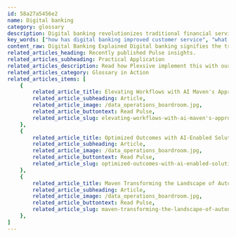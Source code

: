 ```yaml
---
id: 58a27a5456e2
name: Digital banking
category: glossary
description: Digital banking revolutionizes traditional financial services by enabling customers to perform transactions and access banking information remotely 24/7, thus offering greater convenience, lower costs, and personalized experiences.
key_words: ["how has digital banking improved customer service", "what are the benefits of digital banking for businesses", "how does digital banking enhance financial transactions", "what technologies are behind digital banking", "how secure is digital banking for customers", "what are the cost savings of digital banking for banks", "how does artificial intelligence play a role in digital banking", "what is the future of digital banking look like", "how does digital banking contribute to customer stickiness", "can digital banking services be personalized for individual customers"]
content_raw: Digital Banking Explained Digital banking signifies the transformation of traditional banking services, activities, and operations undertaken in physical bank branches towards the realm of the internet. This modern approach to banking supports seamless transaction execution and information access, to customers at any location and any given time. The Benefits of Digital Banking The adoption of digital banking offers a multitude of lucrative benefits. For customers, digital banking appeals with its convenience, offering 24/7 remote access, decreased transaction charges, quicker service times, and innovative features across a wide array of banking activities such as payments, account checking, and deposits. Digital banking's adaptability provides personalized experiences for customers, enhancing their overall satisfaction and strengthening the company-customer relationship. Furthermore, not only does digital banking streamline the customer experience, but it also entails significant benefits for banking institutions themselves. The shift from physical, manual operations to digital alternatives allows for lower operating costs via reduced need for physical branches and customer self-service options. Additionally, the implementation of creative revenue models generates increased profits. Moreover, when customers are thus engaged and satisfied due to these innovative banking services and products, they are more likely to remain committed to the financial institution, contributing to what's known as customer stickiness. At Maven Technologies, we strive to unlock the potential of digital banking solutions, bringing about convenience, efficiency, and innovation to the forefront of financial transactions. As experienced professionals in technological integration, we're committed to helping businesses and government operations experience first-hand the unparalleled benefits of integrating cutting-edge technologies into their daily operations. Whether small-scale businesses or large corporations, we are dedicated to delivering value at scale, ensuring that each customer savors the business benefits brought about by these elite technologies.
related_articles_heading: Recently published Pulse insights.
related_articles_subheading: Practical Application
related_articles_description: Read how Plexsive implement this with our clients.
related_articles_category: Glossary in Action
related_articles_items: [
	{
		related_article_title: Elevating Workflows with AI Maven's Approach,
		related_article_subheading: Article,
		related_article_image: /data_operations_boardroom.jpg,
		related_article_buttontext: Read Pulse,
		related_article_slug: elevating-workflows-with-ai-maven's-approach
	},
	{
		related_article_title: Optimized Outcomes with AI-Enabled Solutions,
		related_article_subheading: Article,
		related_article_image: /data_operations_boardroom.jpg,
		related_article_buttontext: Read Pulse,
		related_article_slug: optimized-outcomes-with-ai-enabled-solutions
	},
	{
		related_article_title: Maven Transforming the Landscape of Autonomous Vehicles,
		related_article_subheading: Article,
		related_article_image: /data_operations_boardroom.jpg,
		related_article_buttontext: Read Pulse,
		related_article_slug: maven-transforming-the-landscape-of-autonomous-vehicles
	},
]
---
```

